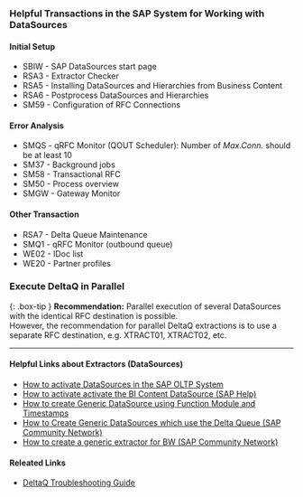 ### Helpful Transactions in the SAP System for Working with DataSources

#### Initial Setup
* SBIW - SAP DataSources start page
* RSA3 - Extractor Checker 
* RSA5 - Installing DataSources and Hierarchies from Business Content  
* RSA6 - Postprocess DataSources and Hierarchies 
* SM59 - Configuration of RFC Connections 


#### Error Analysis
* SMQS - qRFC Monitor (QOUT Scheduler): Number of *Max.Conn.* should be at least 10
* SM37 - Background jobs
* SM58 - Transactional RFC
* SM50 - Process overview
* SMGW - Gateway Monitor


#### Other Transaction
* RSA7 - Delta Queue Maintenance
* SMQ1 - qRFC Monitor (outbound queue)
* WE02 - IDoc list
* WE20 - Partner profiles

### Execute DeltaQ in Parallel

{: .box-tip }
**Recommendation:** Parallel execution of several DataSources with the identical RFC destination is possible. <br> However, the recommendation for parallel DeltaQ extractions is to use a separate RFC destination, e.g. XTRACT01, XTRACT02, etc. 

*****
#### Helpful Links about Extractors (DataSources)
- [How to activate DataSources in the SAP OLTP System](https://kb.theobald-software.com/sap/activating-datasource-in-the-SAP-OLTP-System)
- [How to activate activate the BI Content DataSource (SAP Help)](https://help.sap.com/saphelp_scm70/helpdata/ru/d8/8f5738f988d439e10000009b38f842/content.htm?no_cache=true)
- [How to create Generic DataSource using Function Module and Timestamps](https://kb.theobald-software.com/sap/create-generic-datasource-using-function-module-and-timestamps)
- [How to Create Generic DataSources which use the Delta Queue (SAP Community Network)](https://www.sdn.sap.com/irj/sdn/go/portal/prtroot/docs/library/uuid/d3219af2-0c01-0010-71ac-dbb4356cf4bf)
- [How to create a generic extractor for BW (SAP Community Network)](http://www.sdn.sap.com/irj/scn/go/portal/prtroot/docs/library/uuid/a0f46157-e1c4-2910-27aa-e3f4a9c8df33?QuickLink=index&overridelayout=true)

#### Releated Links
- [DeltaQ Troubleshooting Guide](https://kb.theobald-software.com/troubleshooting/deltaq-troubleshooting-guide)
